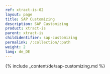 ```yaml
---
ref: xtract-is-02
layout: page
title: SAP Customizing
description: SAP Customizing
product: xtract-is
parent: xtract-is
childidentifier: sap-customizing
permalink: /:collection/:path
weight: 2
lang: de_DE
---
```


{% include _content/de/sap-customizing.md  %}

